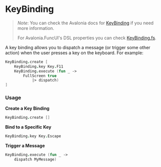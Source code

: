# KeyBinding

> _Note_: You can check the Avalonia docs for [KeyBinding](https://docs.avaloniaui.net/docs/concepts/input/binding-key-and-mouse) if you need more information.
>
> For Avalonia.FuncUI's DSL properties you can check [KeyBinding.fs](https://github.com/AvaloniaCommunity/Avalonia.FuncUI/blob/master/src/Avalonia.FuncUI.DSL/KeyBinding.fs).

A key binding allows you to dispatch a message (or trigger some other action) when the user presses a key on the keyboard. For example:

```fsharp
KeyBinding.create [
    KeyBinding.key Key.F11
    KeyBinding.execute (fun _ ->
        FullScreen true
            |> dispatch)
]
```

### Usage

**Create a Key Binding**

```fsharp
KeyBinding.create []
```

**Bind to a Specific Key**

```fsharp
KeyBinding.key Key.Escape
```

**Trigger a Message**

```fsharp
KeyBinding.execute (fun _ ->
    dispatch MyMessage)
```
